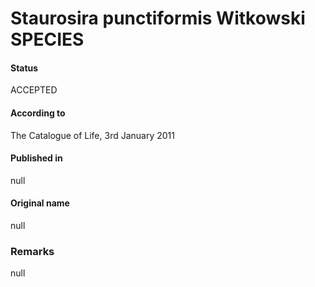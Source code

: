 Staurosira punctiformis Witkowski SPECIES
=======

#### Status
ACCEPTED

#### According to
The Catalogue of Life, 3rd January 2011

#### Published in
null

#### Original name
null

### Remarks
null